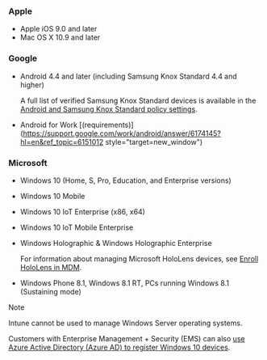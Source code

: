 

### Apple
- Apple iOS 9.0 and later
- Mac OS X 10.9 and later

### Google
- Android 4.4 and later (including Samsung Knox Standard 4.4 and higher)

  A full list of verified Samsung Knox Standard devices is available in the [Android and Samsung Knox Standard policy settings](/intune-classic/android-policy-settings-in-microsoft-intune.md#supported-samsung-knox-standard-devices).

- Android for Work [(requirements)](https://support.google.com/work/android/answer/6174145?hl=en&ref_topic=6151012 style="target=new_window")

### Microsoft
- Windows 10 (Home, S, Pro, Education, and Enterprise versions)
- Windows 10 Mobile
- Windows 10 IoT Enterprise (x86, x64)
- Windows 10 IoT Mobile Enterprise
- Windows Holographic & Windows Holographic Enterprise

  For information about managing Microsoft HoloLens devices, see [Enroll HoloLens in MDM](https://docs.microsoft.com/hololens/hololens-enroll-mdm).

- Windows Phone 8.1, Windows 8.1 RT, PCs running Windows 8.1 (Sustaining mode)

> [!NOTE]
> Intune cannot be used to manage Windows Server operating systems.

Customers with Enterprise Management + Security  (EMS) can also [use Azure Active Directory (Azure AD) to register Windows 10 devices](/intune-classic/deploy-use/set-up-windows-device-management-with-microsoft-intune#azure-active-directory-enrollment).


